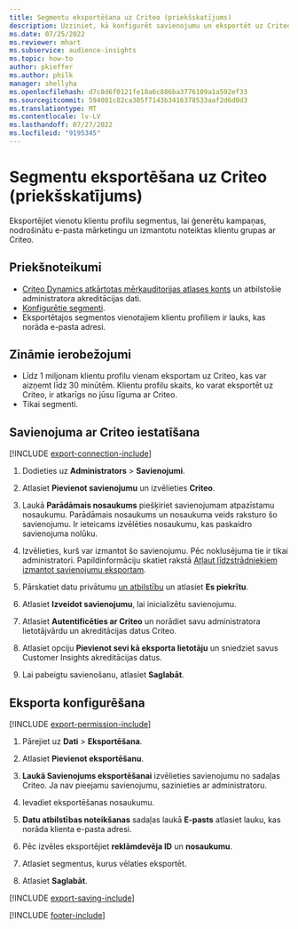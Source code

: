 ```yaml
---
title: Segmentu eksportēšana uz Criteo (priekšskatījums)
description: Uzziniet, kā konfigurēt savienojumu un eksportēt uz Criteo.
ms.date: 07/25/2022
ms.reviewer: mhart
ms.subservice: audience-insights
ms.topic: how-to
author: pkieffer
ms.author: philk
manager: shellyha
ms.openlocfilehash: d7c8d6f0121fe18a6c886ba3776109a1a592ef33
ms.sourcegitcommit: 594081c82ca385f7143b3416378533aaf2d6d0d3
ms.translationtype: MT
ms.contentlocale: lv-LV
ms.lasthandoff: 07/27/2022
ms.locfileid: "9195345"
---
```

# <a name="export-segments-to-criteo-preview"></a>Segmentu eksportēšana uz Criteo (priekšskatījums)

Eksportējiet vienotu klientu profilu segmentus, lai ģenerētu kampaņas, nodrošinātu e-pasta mārketingu un izmantotu noteiktas klientu grupas ar Criteo.

## <a name="prerequisites"></a>Priekšnoteikumi

- [Criteo Dynamics atkārtotas mērķauditorijas atlases konts](https://www.criteo.com/login/) un atbilstošie administratora akreditācijas dati.
- [Konfigurētie segmenti](segments.md).
- Eksportētajos segmentos vienotajiem klientu profiliem ir lauks, kas norāda e-pasta adresi.

## <a name="known-limitations"></a>Zināmie ierobežojumi

- Līdz 1 miljonam klientu profilu vienam eksportam uz Criteo, kas var aizņemt līdz 30 minūtēm. Klientu profilu skaits, ko varat eksportēt uz Criteo, ir atkarīgs no jūsu līguma ar Criteo.
- Tikai segmenti.

## <a name="set-up-connection-to-criteo"></a>Savienojuma ar Criteo iestatīšana

[!INCLUDE [export-connection-include](includes/export-connection-admn.md)]

1. Dodieties uz **Administrators** > **Savienojumi**.

1. Atlasiet **Pievienot savienojumu** un izvēlieties **Criteo**.

1. Laukā **Parādāmais nosaukums** piešķiriet savienojumam atpazīstamu nosaukumu. Parādāmais nosaukums un nosaukuma veids raksturo šo savienojumu. Ir ieteicams izvēlēties nosaukumu, kas paskaidro savienojuma nolūku.

1. Izvēlieties, kurš var izmantot šo savienojumu. Pēc noklusējuma tie ir tikai administratori. Papildinformāciju skatiet rakstā [Atļaut līdzstrādniekiem izmantot savienojumu eksportam](connections.md#allow-contributors-to-use-a-connection-for-exports).

1. Pārskatiet datu privātumu [un atbilstību](connections.md#data-privacy-and-compliance) un atlasiet **Es piekrītu**.

1. Atlasiet **Izveidot savienojumu**, lai inicializētu savienojumu.

1. Atlasiet **Autentificēties ar Criteo** un norādiet savu administratora lietotājvārdu un akreditācijas datus Criteo.

1. Atlasiet opciju **Pievienot sevi kā eksporta lietotāju** un sniedziet savus Customer Insights akreditācijas datus.

1. Lai pabeigtu savienošanu, atlasiet **Saglabāt**.

## <a name="configure-an-export"></a>Eksporta konfigurēšana

[!INCLUDE [export-permission-include](includes/export-permission.md)]

1. Pārejiet uz **Dati** > **Eksportēšana**.

1. Atlasiet **Pievienot eksportēšanu**.

1. **Laukā Savienojums eksportēšanai** izvēlieties savienojumu no sadaļas Criteo. Ja nav pieejamu savienojumu, sazinieties ar administratoru.

1. Ievadiet eksportēšanas nosaukumu.

1. **Datu atbilstības noteikšanas** sadaļas laukā **E-pasts** atlasiet lauku, kas norāda klienta e-pasta adresi.

1. Pēc izvēles eksportējiet **reklāmdevēja ID** un **nosaukumu**.

1. Atlasiet segmentus, kurus vēlaties eksportēt.

1. Atlasiet **Saglabāt**.

[!INCLUDE [export-saving-include](includes/export-saving.md)]

[!INCLUDE [footer-include](includes/footer-banner.md)]
